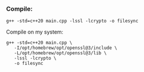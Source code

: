 
### Compile:
```
g++ -std=c++20 main.cpp -lssl -lcrypto -o filesync
```


Compile on my system:
```
g++ -std=c++20 main.cpp \
   -I/opt/homebrew/opt/openssl@3/include \
   -L/opt/homebrew/opt/openssl@3/lib \
   -lssl -lcrypto \
   -o filesync
```

